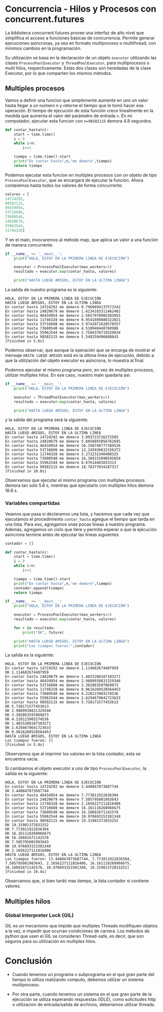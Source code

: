 # Concurrencia - Hilos y Procesos con concurrent.futures

La biblioteca concurrent.futures provee una interfaz de alto nivel que simplifica el acceso a funciones básicas de concurrencia. Permite generar ejecuciones asincronas, ya sea en formato multiproceso o multithread, con mínimos cambios en la programación.

Su utilización se basa en la declaración de un objeto `executor` utilizando las clases `ProcessPoolExecutor` y `ThreadPoolExecutor`, para multiprocesos o multi hilos, respectivamente. Estas dos clases son heredadas de la clase Executor, por lo que comparten los mismos métodos.

## Multiples procesos

Vamos a definir una funcion que simplemente aumente en uno un valor hasta llegar a un numero n y retorne el tiempo que le tomó hacer esa operación. El tiempo de ejecución de esta función crece linealmente en la medida que aumenta el valor del parámetro de entrada `n`. En mi computador, ejecutar esta funcion con `n=98582115` demora 4.8 segundos.

```python
def contar_hasta(n):
	start = time.time()
	i = 0
	while i<n:
		i+=1

	tiempo = time.time()-start
	print("En contar hasta",n,"me demore",tiempo)
	return tiempo
```

Podemos ejecutar esta funcion en multiples procesos con un objeto de tipo `ProcessPoolExecutor`, que se encargará de ejecutar la función. Ahora contaremos hasta todos los valores de forma concurrente:

```python
valores = [
14724292,
98582115,
46434954,
53716608,
73600540,
24820679,
55962544,
11746328]
```
Y en el main, invocaremos al método map, que aplica un valor a una función de manera concurrente.

```python
if __name__ == '__main__':
	print("HOLA, ESTOY EN LA PRIMERA LINEA DE EJECUCIÓN")

	executor = ProcessPoolExecutor(max_workers=5)
	resultado = executor.map(contar_hasta, valores)

	print("HASTA LUEGO AMIGOS, ESTOY EN LA ULTIMA LINEA")
```

La salida de nuestro programa es la siguiente:

```
HOLA, ESTOY EN LA PRIMERA LINEA DE EJECUCIÓN
HASTA LUEGO AMIGOS, ESTOY EN LA ULTIMA LINEA
En contar hasta 14724292 me demore 0.7969694137573242
En contar hasta 24820679 me demore 1.6234183311462402
En contar hasta 46434954 me demore 2.5657970905303955
En contar hasta 11746328 me demore 0.9541699886322021
En contar hasta 53716608 me demore 3.9742071628570557
En contar hasta 73600540 me demore 4.518940448760986
En contar hasta 55962544 me demore 2.7584378719329834
En contar hasta 98582115 me demore 5.548259496688843
[Finished in 5.6s]
```

Podemos observar, que aunque la operación que se encarga de mostrar el mensaje `HASTA LUEGO AMIGOS` está en la última linea de ejecución, debido a que la utilización del objeto executor es asincrona, lo muestra al final. 

Podemos ejecutar el mismo programa pero, en vez de multiples procesos, utilizar multiples hilos. En ese caso, nuestro main quedaría asi:

```python
if __name__ == '__main__':
	print("HOLA, ESTOY EN LA PRIMERA LINEA DE EJECUCIÓN")

	executor = ThreadPoolExecutor(max_workers=5)
	resultado = executor.map(contar_hasta, valores)

	print("HASTA LUEGO AMIGOS, ESTOY EN LA ULTIMA LINEA")
```

y la salida del programa será la siguiente:

```
HOLA, ESTOY EN LA PRIMERA LINEA DE EJECUCIÓN
HASTA LUEGO AMIGOS, ESTOY EN LA ULTIMA LINEA
En contar hasta 14724292 me demore 3.893723726272583
En contar hasta 24820679 me demore 5.6058855056762695
En contar hasta 46434954 me demore 10.350748777389526
En contar hasta 53716608 me demore 12.245936632156372
En contar hasta 11746328 me demore 3.272231340408325
En contar hasta 73600540 me demore 16.384231090545654
En contar hasta 55962544 me demore 8.67614483833313
En contar hasta 98582115 me demore 18.76377034187317
[Finished in 18.8s]
```

Observamos que ejecutar el mismo programa con multiples procesos demora tan solo 5.6 s, mientras que ejecutarlo con multiples hilos demora 18.8 s.

### Variables compartidas

Veamos que pasa si declaramos una lista, y hacemos que cada vez que ejecutamos el procedimiento `contar_hasta` agregue el tiempo que tarda en una lista. Para eso, agregamos unas pocas lineas a nuestro programa. Además, agregamos un ciclo que itere y permita esperar a que la ejecución asincrona termine antes de ejecutar las lineas siguientes

```python 
contador = []

def contar_hasta(n):
	start = time.time()
	i = 0
	while i<n:
		i+=1

	tiempo = time.time()-start
	print("En contar hasta",n,"me demore",tiempo)
	contador.append(tiempo)
	return tiempo

if __name__ == '__main__':
	print("HOLA, ESTOY EN LA PRIMERA LINEA DE EJECUCIÓN")

	executor = ProcessPoolExecutor(max_workers=5)
	resultado = executor.map(contar_hasta, valores)

	for r in resultado:
		print("OK", future)

	print("HASTA LUEGO AMIGOS, ESTOY EN LA ULTIMA LINEA")
	print("Los tiempos fueron:",contador)
```
La salida es la siguiente:
```
HOLA, ESTOY EN LA PRIMERA LINEA DE EJECUCIÓN
En contar hasta 14724292 me demore 1.114682674407959
OK 1.114682674407959
En contar hasta 24820679 me demore 1.4825208187103271
En contar hasta 46434954 me demore 2.9889938831329346
En contar hasta 53716608 me demore 3.302863597869873
En contar hasta 11746328 me demore 0.9616260528564453
En contar hasta 73600540 me demore 4.228123903274536
En contar hasta 55962544 me demore 2.6294679641723633
En contar hasta 98582115 me demore 5.738171577453613
OK 5.738171577453613
OK 2.9889938831329346
OK 3.302863597869873
OK 4.228123903274536
OK 1.4825208187103271
OK 2.6294679641723633
OK 0.9616260528564453
HASTA LUEGO AMIGOS, ESTOY EN LA ULTIMA LINEA
Los tiempos fueron: []
[Finished in 5.8s]
```
Observamos que al imprimir los valores en la lista contador, esta se encuentra vacia.

Si cambiamos el objeto executor a uno de tipo `ProcessPoolExecutor`, la salida es la siguiente:
```
HOLA, ESTOY EN LA PRIMERA LINEA DE EJECUCIÓN
En contar hasta 14724292 me demore 3.440847873687744
OK 3.440847873687744
En contar hasta 46434954 me demore 7.773011922836304
En contar hasta 24820679 me demore 7.505795001983643
En contar hasta 11746328 me demore 2.1656227111816406
En contar hasta 53716608 me demore 16.161118268966675
En contar hasta 73600540 me demore 16.16681671142578
En contar hasta 55962544 me demore 10.976693153381348
En contar hasta 98582115 me demore 19.31981372833252
OK 19.31981372833252
OK 7.773011922836304
OK 16.161118268966675
OK 16.16681671142578
OK 7.505795001983643
OK 10.976693153381348
OK 2.1656227111816406
HASTA LUEGO AMIGOS, ESTOY EN LA ULTIMA LINEA
Los tiempos fueron: [3.440847873687744, 7.773011922836304, 7.505795001983643, 2.1656227111816406, 16.161118268966675, 16.16681671142578, 10.976693153381348, 19.31981372833252]
[Finished in 19.4s]
```
Observamos que, si bien tardó mas tiempo, la lista contador si contiene valores.


## Multiples hilos



### Global Interpreter Lock (GIL)

GIL es un mecanismo que impide que multiples Threads modifiquen objetos a la vez, e impedir que ocurran condiciones de carrera. Los métodos de python que usen el GIL se consideran Thread-safe, es decir, que son seguros para su utilización en multiples hilos.

# Conclusión

- Cuando tenemos un programa o subprograma en el que gran parte del tiempo lo utiliza realizando computo, debemos utilizar un sistema multiproceso.

- Por otra parte, cuando tenemos un sistema en el que gran parte de la ejecución se utiliza esperando respuestas (IDLE), como solicitudes http o utilizacion de entrada/salida de archivos, deberíamos utilizar threads.